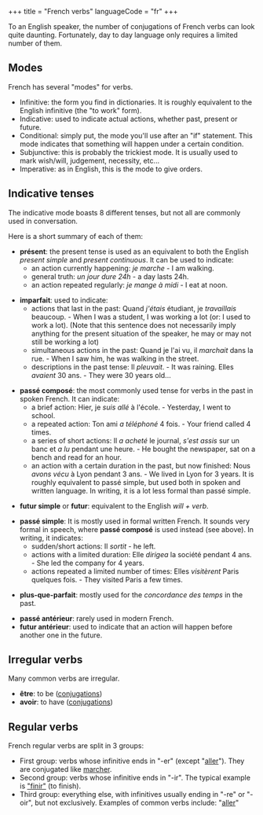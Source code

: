 +++
title = "French verbs"
languageCode = "fr"
+++

To an English speaker, the number of conjugations of French verbs can
look quite daunting. Fortunately, day to day language only requires a
limited number of them.

## Modes

French has several "modes" for verbs.

  - Infinitive: the form you find in dictionaries. It is roughly
    equivalent to the English infinitive (the "to work" form).
  - Indicative: used to indicate actual actions, whether past, present
    or future.
  - Conditional: simply put, the mode you'll use after an "if"
    statement. This mode indicates that something will happen under a
    certain condition.
  - Subjunctive: this is probably the trickiest mode. It is usually used
    to mark wish/will, judgement, necessity, etc...
  - Imperative: as in English, this is the mode to give orders.

## Indicative tenses

The indicative mode boasts 8 different tenses, but not all are commonly
used in conversation.

Here is a short summary of each of them:

  - **présent**: the present tense is used as an equivalent to both the
    English *present simple* and *present continuous*. It can be used to
    indicate:
      - an action currently happening: *je marche* - I am walking.
      - general truth: *un jour dure 24h* - a day lasts 24h.
      - an action repeated regularly: *je mange à midi* - I eat at noon.

<!-- end list -->

  - **imparfait**: used to indicate:
      - actions that last in the past: Quand *j'étais* étudiant, je
        *travaillais* beaucoup. - When I was a student, I was working a
        lot (or: I used to work a lot). (Note that this sentence does
        not necessarily imply anything for the present situation of the
        speaker, he may or may not still be working a lot)
      - simultaneous actions in the past: Quand je l'ai vu, il
        *marchait* dans la rue. - When I saw him, he was walking in the
        street.
      - descriptions in the past tense: Il *pleuvait*. - It was raining.
        Elles *avaient* 30 ans. - They were 30 years old...

<!-- end list -->

  - **passé composé**: the most commonly used tense for verbs in the
    past in spoken French. It can indicate:
      - a brief action: Hier, je *suis allé* à l'école. - Yesterday, I
        went to school.
      - a repeated action: Ton ami *a téléphoné* 4 fois. - Your friend
        called 4 times.
      - a series of short actions: Il *a acheté* le journal, *s'est
        assis* sur un banc et *a lu* pendant une heure. - He bought the
        newspaper, sat on a bench and read for an hour.
      - an action with a certain duration in the past, but now finished:
        Nous *avons vécu* à Lyon pendant 3 ans. - We lived in Lyon for 3
        years. It is roughly equivalent to passé simple, but used both
        in spoken and written language. In writing, it is a lot less
        formal than passé simple.

<!-- end list -->

  - **futur simple** or **futur**: equivalent to the English *will +
    verb*.

<!-- end list -->

  - **passé simple**: It is mostly used in formal written French. It
    sounds very formal in speech, where **passé composé** is used
    instead (see above). In writing, it indicates:
      - sudden/short actions: Il *sortit* - he left.
      - actions with a limited duration: Elle *dirigea* la société
        pendant 4 ans. - She led the company for 4 years.
      - actions repeated a limited number of times: Elles *visitèrent*
        Paris quelques fois. - They visited Paris a few times.

<!-- end list -->

  - **plus-que-parfait**: mostly used for the *concordance des temps* in
    the past.

<!-- end list -->

  - **passé antérieur**: rarely used in modern French.
  - **futur antérieur**: used to indicate that an action will happen
    before another one in the future.

## Irregular verbs

Many common verbs are irregular.

  - **être**: to be ([conjugations](/fr/Etre_conjugations))
  - **avoir**: to have ([conjugations](/fr/Avoir_conjugations))

## Regular verbs

French regular verbs are split in 3 groups:

  - First group: verbs whose infinitive ends in "-er" (except
    "[aller](/fr/Aller_conjugations)"). They are conjugated like
    [marcher](/fr/Marcher_conjugations).
  - Second group: verbs whose infinitive ends in "-ir". The typical
    example is ["finir"](/fr/Finir_conjugations) (to finish).
  - Third group: everything else, with infinitives usually ending in
    "-re" or "-oir", but not exclusively. Examples of common verbs
    include: "[aller](/fr/Aller_conjugations)"

